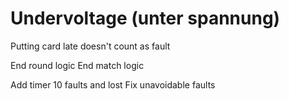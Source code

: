 # Undervoltage (unter spannung)

Putting card late doesn't count as fault

End round logic
End match logic

Add timer
10 faults and lost
Fix unavoidable faults